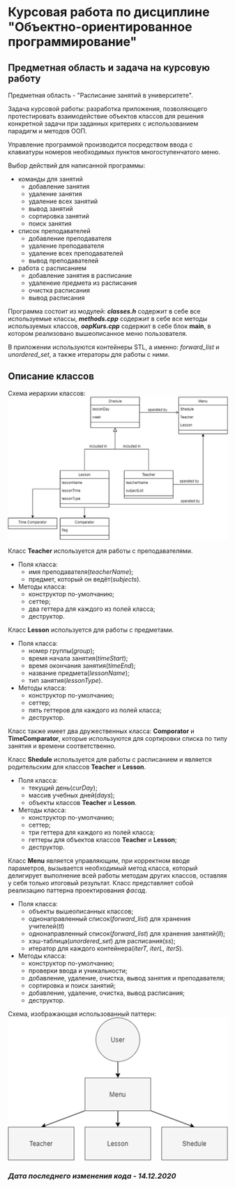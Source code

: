 # Курсовая работа по дисциплине "Объектно-ориентированное программирование"

## Предметная область и задача на курсовую работу
Предметная область - "Расписание занятий в университете".

Задача курсовой работы: разработка приложения, позволяющего протестировать взаимодействие объектов классов для решения конкретной задачи при заданных критериях с использованием парадигм и методов ООП.

Управление программой производится посредством ввода с клавиатуры номеров необходимых пунктов многоступенчатого меню.

Выбор действий для написанной программы:
- команды для занятий
  - добавление занятия
  - удаление занятия
  - удаление всех занятий
  - вывод занятий
  - сортировка занятий
  - поиск занятия
- список преподавателей
  - добавление преподавателя
  - удаление преподавателя
  - удаление всех преподавателей
  - вывод преподавателей
- работа с расписанием
  - добавление занятия в расписание
  - удаленеие предмета из расписания
  - очистка расписания
  - вывод расписания

Программа состоит из модулей: ***classes.h*** содержит в себе все используемые классы, ***methods.cpp*** содержит в себе все методы используемых классов, ***oopKurs.cpp*** содержит в себе блок **main**, в котором реализовано вышеописанное меню пользователя.

В приложении используются контейнеры STL, а именно: *forward_list* и *unordered_set*, а также итераторы для работы с ними.

## Описание классов
Схема иерархии классов:
![hierarchy](https://github.com/Splatt24680135/Object-oriented-programming/blob/main/hierarchy.png)

Класс **Teacher** используется для работы с преподавателями. 
- Поля класса: 
  - имя преподавателя(*teacherName*); 
  - предмет, который он ведёт(*subjects*). 
- Методы класса: 
  - конструктор по-умолчанию;
  - сеттер; 
  - два геттера для каждого из полей класса; 
  - деструктор.

Класс **Lesson** используется для работы с предметами. 
- Поля класса: 
  - номер группы(*group*); 
  - время начала занятия(*timeStart*);
  - время окончания занятия(*timeEnd*); 
  - название предмета(*lessonName*); 
  - тип занятия(*lessonType*). 
- Методы класса: 
  - конструктор по-умолчанию; 
  - сеттер; 
  - пять геттеров для каждого из полей класса; 
  - деструктор.

Класс также имеет два дружественных класса: **Comporator** и **TimeComparator**, которые используются для сортировки списка по типу занятия и времени соответственно.

Класс **Shedule** используется для работы с расписанием и является родительским для классов **Teacher** и **Lesson**.
- Поля класса: 
  - текущий день(*curDay*); 
  - массив учебных дней(*days*); 
  - объекты классов **Teacher** и **Lesson**. 
- Методы класса: 
  - конструктор по-умолчанию; 
  - сеттер; 
  - три геттера для каждого из полей класса; 
  - геттеры для объектов классов **Teacher** и **Lesson**; 
  - деструктор.

Класс **Menu** является управляющим, при корректном вводе параметров, вызывается необходимый метод класса, который делигирует выполнение всей работы методам других классов, оставляя у себя только итоговый результат. Класс представляет собой реализацию паттерна проектирования *фасад*.
- Поля класса: 
  - объекты вышеописанных классов; 
  - однонаправленный список(*forward_list*) для хранения учителей(*tl*) 
  - однонаправленный список(*forward_list*) для хранения занятий(*ll*); 
  - хэш-таблица(*unordered_set*) для расписания(*ss*); 
  - итератор для каждого контейнера(*iterT, iterL, iterS*). 
- Методы класса: 
  - конструктор по-умолчанию; 
  - проверки ввода и уникальности; 
  - добавление, удаление, очистка, вывод занятия и преподавателя; 
  - сортировка и поиск занятий; 
  - добавление, удаление, очистка, вывод расписания; 
  - деструктор.

Схема, изображающая использованный паттерн:
![facade](https://github.com/Splatt24680135/Object-oriented-programming/blob/main/facade.png)

### *Дата последнего изменения кода - 14.12.2020*
